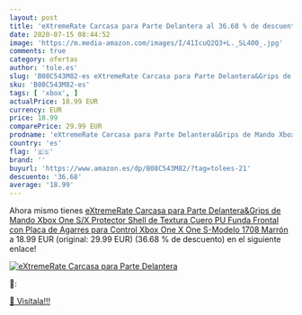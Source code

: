 ```yaml
---
layout: post
title: 'eXtremeRate Carcasa para Parte Delantera al 36.68 % de descuento'
date: 2020-07-15 08:44:52
image: 'https://m.media-amazon.com/images/I/41IcuQ2Q3+L._SL400_.jpg'
comments: true
category: ofertas
author: 'tole.es'
slug: 'B08C543M82-es eXtremeRate Carcasa para Parte Delantera&Grips de Mando...'
sku: 'B08C543M82-es'
tags: [ 'xbox', ]
actualPrice: 18.99 EUR
currency: EUR
price: 18.99
comparePrice: 29.99 EUR
prodname: 'eXtremeRate Carcasa para Parte Delantera&Grips de Mando Xbox One S/X Protector Shell de Textura Cuero PU Funda Frontal con Placa de Agarres para Control Xbox One X One S-Modelo 1708 Marrón '
country: 'es'
flag: '🇪🇸'
brand: ''
buyurl: 'https://www.amazon.es/dp/B08C543M82/?tag=tolees-21'
descuento: '36.68'
average: '18.99'
---
```


Ahora mismo tienes [eXtremeRate Carcasa para Parte Delantera&Grips de Mando Xbox One S/X Protector Shell de Textura Cuero PU Funda Frontal con Placa de Agarres para Control Xbox One X One S-Modelo 1708 Marrón ](https://www.amazon.es/dp/B08C543M82/?tag=tolees-21) a 18.99 EUR (original: 29.99 EUR) (36.68 %  de descuento) en el siguiente enlace!

[![eXtremeRate Carcasa para Parte Delantera](https://m.media-amazon.com/images/I/41IcuQ2Q3+L._SL400_.jpg)](https://www.amazon.es/dp/B08C543M82/?tag=tolees-21)

🔎:


[🛒 Visítala!!!](https://www.amazon.es/dp/B08C543M82/?tag=tolees-21)
